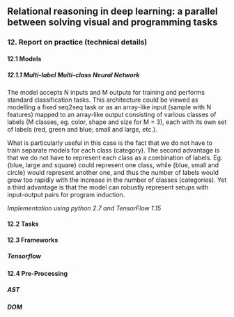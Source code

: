 ## Relational reasoning in deep learning: a parallel between solving visual and programming tasks

### 12. Report on practice (technical details)

#### 12.1 Models

##### 12.1.1 Multi-label Multi-class Neural Network

The model accepts N inputs and M outputs for training and performs standard classification tasks. This architecture could be viewed as modelling a fixed seq2seq task or as an array-like input (sample with N features) mapped to an array-like output consisting of various classes of labels (M classes, eg. color, shape and size for M = 3), each with its own set of labels (red, green and blue; small and large, etc.).

What is particularly useful in this case is the fact that we do not have to train separate models for each class (category). The second advantage is that we do not have to represent each class as a combination of labels. Eg. {blue, large and square} could represent one class, while {blue, small and circle} would represent another one, and thus the number of labels would grow too rapidly with the increase in the number of classes (categories). Yet a third advantage is that the model can robustly represent setups with input-output pairs for program induction.

*Implementation using python 2.7 and TensorFlow 1.15*



#### 12.2 Tasks

#### 12.3 Frameworks

##### Tensorflow

#### 12.4 Pre-Processing

##### AST

##### DOM
